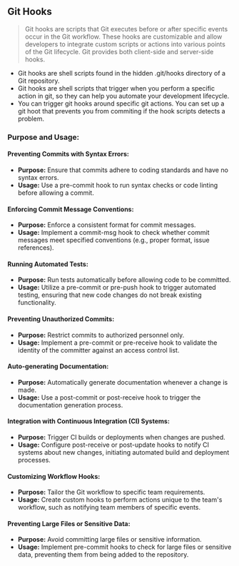 ## Git Hooks
>Git hooks are scripts that Git executes before or after specific events occur in the Git workflow. These hooks are customizable and allow developers to integrate custom scripts or actions into various points of the Git lifecycle. Git provides both client-side and server-side hooks.


- Git hooks are shell scripts found in the hidden .git/hooks directory of a Git repository.
- Git hooks are shell scripts that trigger when you perform a specific action in git, so they can help you automate your development lifecycle.
- You can trigger git hooks around specific git actions. You can set up a git hoot that prevents you from commiting if the hook scripts detects a problem.

### Purpose and Usage:

#### Preventing Commits with Syntax Errors:

- **Purpose:** Ensure that commits adhere to coding standards and have no syntax errors.
- **Usage:** Use a pre-commit hook to run syntax checks or code linting before allowing a commit.

#### Enforcing Commit Message Conventions:

- **Purpose:** Enforce a consistent format for commit messages.
- **Usage:** Implement a commit-msg hook to check whether commit messages meet specified conventions (e.g., proper format, issue references).

#### Running Automated Tests:

- **Purpose:** Run tests automatically before allowing code to be committed.
- **Usage:** Utilize a pre-commit or pre-push hook to trigger automated testing, ensuring that new code changes do not break existing functionality.

#### Preventing Unauthorized Commits:

- **Purpose:** Restrict commits to authorized personnel only.
- **Usage:** Implement a pre-commit or pre-receive hook to validate the identity of the committer against an access control list.

#### Auto-generating Documentation:

- **Purpose:** Automatically generate documentation whenever a change is made.
- **Usage:** Use a post-commit or post-receive hook to trigger the documentation generation process.

#### Integration with Continuous Integration (CI) Systems:

- **Purpose:** Trigger CI builds or deployments when changes are pushed.
- **Usage:** Configure post-receive or post-update hooks to notify CI systems about new changes, initiating automated build and deployment processes.

#### Customizing Workflow Hooks:

- **Purpose:** Tailor the Git workflow to specific team requirements.
- **Usage:** Create custom hooks to perform actions unique to the team's workflow, such as notifying team members of specific events.

#### Preventing Large Files or Sensitive Data:

- **Purpose:** Avoid committing large files or sensitive information.
- **Usage:** Implement pre-commit hooks to check for large files or sensitive data, preventing them from being added to the repository.
